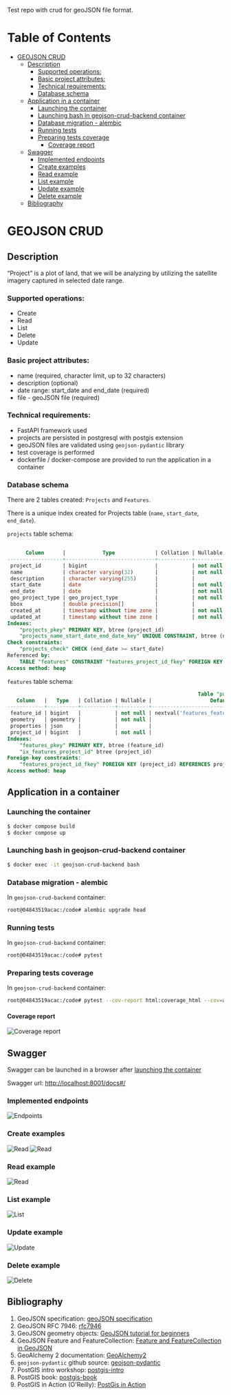 Test repo with crud for geoJSON file format.

Table of Contents
=================

* [GEOJSON CRUD](#geojson-crud)
  * [Description](#description)
    * [Supported operations:](#supported-operations)
    * [Basic project attributes:](#basic-project-attributes)
    * [Technical requirements:](#technical-requirements)
    * [Database schema](#database-schema)
  * [Application in a container](#application-in-a-container)
    * [Launching the container](#launching-the-container)
    * [Launching bash in geojson\-crud\-backend container](#launching-bash-in-geojson-crud-backend-container)
    * [Database migration \- alembic](#database-migration---alembic)
    * [Running tests](#running-tests)
    * [Preparing tests coverage](#preparing-tests-coverage)
      * [Coverage report](#coverage-report)
  * [Swagger](#swagger)
    * [Implemented endpoints](#implemented-endpoints)
    * [Create examples](#create-examples)
    * [Read example](#read-example)
    * [List example](#list-example)
    * [Update example](#update-example)
    * [Delete example](#delete-example)
  * [Bibliography](#bibliography)

# GEOJSON CRUD

## Description

“Project” is a plot of land, that we will be analyzing
by utilizing the satellite imagery captured in selected date range.

### Supported operations:

* Create
* Read
* List
* Delete
* Update

### Basic project attributes:

* name (required, character limit, up to 32 characters)
* description (optional)
* date range: start_date and end_date (required)
* file - geoJSON file (required)

### Technical requirements:

* FastAPI framework used
* projects are persisted in postgresql with postgis extension
* geoJSON files are validated using `geojson-pydantic` library
* test coverage is performed
* dockerfile / docker-compose are provided to run the application in a container

### Database schema

There are 2 tables created: `Projects` and `Features`.

There is a unique index created for Projects table (`name`, `start_date`, `end_date`).

`projects` table schema:
```sql
                                                                          Table "public.projects"
      Column      |            Type             | Collation | Nullable |                   Default                    | Storage  | Compression | Stats target | Description
------------------+-----------------------------+-----------+----------+----------------------------------------------+----------+-------------+--------------+-------------
 project_id       | bigint                      |           | not null | nextval('projects_project_id_seq'::regclass) | plain    |             |              |
 name             | character varying(32)       |           | not null |                                              | extended |             |              |
 description      | character varying(255)      |           |          |                                              | extended |             |              |
 start_date       | date                        |           | not null |                                              | plain    |             |              |
 end_date         | date                        |           | not null |                                              | plain    |             |              |
 geo_project_type | geo_project_type            |           | not null |                                              | plain    |             |              |
 bbox             | double precision[]          |           |          |                                              | extended |             |              |
 created_at       | timestamp without time zone |           | not null | now()                                        | plain    |             |              |
 updated_at       | timestamp without time zone |           | not null | now()                                        | plain    |             |              |
Indexes:
    "projects_pkey" PRIMARY KEY, btree (project_id)
    "projects_name_start_date_end_date_key" UNIQUE CONSTRAINT, btree (name, start_date, end_date)
Check constraints:
    "projects_check" CHECK (end_date >= start_date)
Referenced by:
    TABLE "features" CONSTRAINT "features_project_id_fkey" FOREIGN KEY (project_id) REFERENCES projects(project_id) ON DELETE CASCADE
Access method: heap
```

`features` table schema:
```sql
                                                              Table "public.features"
   Column   |   Type   | Collation | Nullable |                   Default                    | Storage  | Compression | Stats target | Description
------------+----------+-----------+----------+----------------------------------------------+----------+-------------+--------------+-------------
 feature_id | bigint   |           | not null | nextval('features_feature_id_seq'::regclass) | plain    |             |              |
 geometry   | geometry |           | not null |                                              | main     |             |              |
 properties | json     |           |          |                                              | extended |             |              |
 project_id | bigint   |           | not null |                                              | plain    |             |              |
Indexes:
    "features_pkey" PRIMARY KEY, btree (feature_id)
    "ix_features_project_id" btree (project_id)
Foreign-key constraints:
    "features_project_id_fkey" FOREIGN KEY (project_id) REFERENCES projects(project_id) ON DELETE CASCADE
Access method: heap
```

## Application in a container

### Launching the container

```bash
$ docker compose build
$ docker compose up
```

### Launching bash in geojson-crud-backend container

```bash
$ docker exec -it geojson-crud-backend bash
```

### Database migration - alembic

In `geojson-crud-backend` container:
```bash
root@04843519acac:/code# alembic upgrade head
```

### Running tests

In `geojson-crud-backend` container:
```bash
root@04843519acac:/code# pytest
```

### Preparing tests coverage

In `geojson-crud-backend` container:
```bash
root@04843519acac:/code# pytest --cov-report html:coverage_html --cov=app tests/
```

#### Coverage report

![Coverage report](screenshots/coverage_report.png)

## Swagger

Swagger can be launched in a browser after [launching the container](#launching-the-container)

Swagger url: [http://localhost:8001/docs#/](http://localhost:8001/docs#/)

### Implemented endpoints

![Endpoints](screenshots/endpoints.png)

### Create examples

![Read](screenshots/create_feature.png)
![Read](screenshots/create_feature_collection.png)

### Read example

![Read](screenshots/read.png)

### List example

![List](screenshots/list.png)

### Update example

![Update](screenshots/update.png)

### Delete example

![Delete](screenshots/delete.png)

## Bibliography

1. GeoJSON specification: [geoJSON specification](https://stevage.github.io/geojson-spec/)
2. GeoJSON RFC 7946: [rfc7946](https://datatracker.ietf.org/doc/html/rfc7946)
3. GeoJSON geometry objects: [GeoJSON tutorial for beginners](https://medium.com/@dmitry.sobolevsky/geojson-tutorial-for-beginners-ce810d3ff169)
4. GeoJSON Feature and FeatureCollection: [Feature and FeatureCollection in GeoJSON](https://medium.com/@dmitry.sobolevsky/feature-and-featurecollection-in-geojson-f36ec38ebdb1)
5. GeoAlchemy 2 documentation: [GeoAlchemy2](https://geoalchemy-2.readthedocs.io/en/latest/index.html)
6. `geojson-pydantic` github source: [geojson-pydantic](https://github.com/developmentseed/geojson-pydantic/tree/main)
7. PostGIS intro workshop: [postgis-intro](https://postgis.net/workshops/postgis-intro/)
8. PostGIS book: [postgis-book](https://postgis.gishub.org/chapters/intro.html)
9. PostGIS in Action (O'Reilly): [PostGis in Action](https://learning.oreilly.com/library/view/postgis-in-action/9781617296697/)
